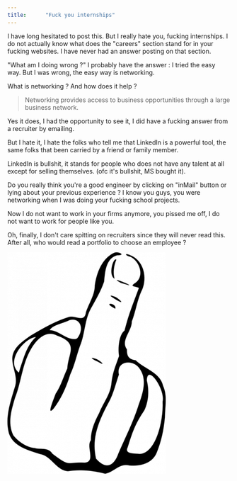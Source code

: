```yaml
---
title:      "Fuck you internships"
---
```


I have long hesitated to post this. But I really hate you, fucking internships.
I do not actually know what does the "careers" section stand for in your fucking websites.
I have never had an answer posting on that section.

"What am I doing wrong ?"
I probably have the answer : I tried the easy way. But I was wrong, the easy way is networking.

What is networking ? And how does it help ?
<div class="quote">
    <blockquote>Networking provides access to business opportunities through a large business network.</blockquote>
</div>
Yes it does, I had the opportunity to see it, I did have a fucking answer from a recruiter by emailing.

But I hate it, I hate the folks who tell me that LinkedIn is a powerful tool, the same folks that been carried by
a friend or family member.

LinkedIn is bullshit, it stands for people who does not have any talent at all except for selling themselves.
(ofc it's bullshit, MS bought it).

Do you really think you're a good engineer by clicking on "inMail" button or lying about your previous experience ?
I know you guys, you were networking when I was doing your fucking school projects.

Now I do not want to work in your firms anymore, you pissed me off, I do not want to work for people like you.

Oh, finally, I don't care spitting on recruiters since they will never read this. After all, who would read a portfolio to 
choose an employee ?

![Hey you !](./assets/doigt.png)
